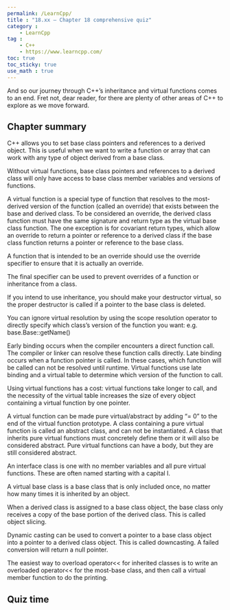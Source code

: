 ```yaml
---
permalink: /LearnCpp/
title : "18.xx — Chapter 18 comprehensive quiz"
category :
    - LearnCpp
tag : 
    - C++
    - https://www.learncpp.com/
toc: true  
toc_sticky: true 
use_math : true
---
```



And so our journey through C++’s inheritance and virtual functions comes to an end. Fret not, dear reader, for there are plenty of other areas of C++ to explore as we move forward.


## Chapter summary

C++ allows you to set base class pointers and references to a derived object. This is useful when we want to write a function or array that can work with any type of object derived from a base class.

Without virtual functions, base class pointers and references to a derived class will only have access to base class member variables and versions of functions.

A virtual function is a special type of function that resolves to the most-derived version of the function (called an override) that exists between the base and derived class. To be considered an override, the derived class function must have the same signature and return type as the virtual base class function. The one exception is for covariant return types, which allow an override to return a pointer or reference to a derived class if the base class function returns a pointer or reference to the base class.

A function that is intended to be an override should use the override specifier to ensure that it is actually an override.

The final specifier can be used to prevent overrides of a function or inheritance from a class.

If you intend to use inheritance, you should make your destructor virtual, so the proper destructor is called if a pointer to the base class is deleted.

You can ignore virtual resolution by using the scope resolution operator to directly specify which class’s version of the function you want: e.g. base.Base::getName()

Early binding occurs when the compiler encounters a direct function call. The compiler or linker can resolve these function calls directly. Late binding occurs when a function pointer is called. In these cases, which function will be called can not be resolved until runtime. Virtual functions use late binding and a virtual table to determine which version of the function to call.

Using virtual functions has a cost: virtual functions take longer to call, and the necessity of the virtual table increases the size of every object containing a virtual function by one pointer.

A virtual function can be made pure virtual/abstract by adding “= 0” to the end of the virtual function prototype. A class containing a pure virtual function is called an abstract class, and can not be instantiated. A class that inherits pure virtual functions must concretely define them or it will also be considered abstract. Pure virtual functions can have a body, but they are still considered abstract.

An interface class is one with no member variables and all pure virtual functions. These are often named starting with a capital I.

A virtual base class is a base class that is only included once, no matter how many times it is inherited by an object.

When a derived class is assigned to a base class object, the base class only receives a copy of the base portion of the derived class. This is called object slicing.

Dynamic casting can be used to convert a pointer to a base class object into a pointer to a derived class object. This is called downcasting. A failed conversion will return a null pointer.

The easiest way to overload operator<< for inherited classes is to write an overloaded operator<< for the most-base class, and then call a virtual member function to do the printing.


## Quiz time
